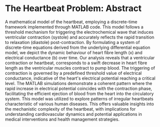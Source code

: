 # The Heartbeat Problem: Abstract

A mathematical model of the heartbeat, employing a discrete-time framework implemented through MATLAB code. This model follows a threshold mechanism for triggering the electrochemical wave that induces ventricular contraction (systole) and accurately reflects the rapid transition to relaxation (diastole) post-contraction. By formulating a system of discrete-time equations derived from the underlying differential equation model, we depict the dynamic behaviour of heart fibre length (x) and electrical conductance (b) over time. Our analysis reveals that a ventricular contraction or heartbeat, corresponds to a swift decrease in heart fibre length as the ventricular muscles contract to pump blood. The triggering of contraction is governed by a predefined threshold value of electrical conductance, indicative of the heart's electrical potential reaching a critical level. The MATLAB simulations demonstrate a coherent pattern where the rapid increase in electrical potential coincides with the contraction phase, facilitating the efficient ejection of blood from the heart into the circulatory system. This model was utilized to explore patterns of irregular heartbeats characteristic of various human diseases. This offers valuable insights into the mechanistic complexity of the heartbeat, with implications for understanding cardiovascular dynamics and potential applications in medical interventions and health management strategies.
